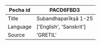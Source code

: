 |Pecha id | PACD6FBD3
| --- | --- 
|Title | Subandhaparīkṣā 1-25 
|Language | ['English', 'Sanskrit']
|Source | 'GRETIL'